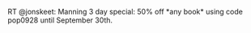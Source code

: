 <!--
id: 199074838
link: http://kevinisom.info/post/199074838/rt-jonskeet-manning-3-day-special-50-off-any
slug: rt-jonskeet-manning-3-day-special-50-off-any
date: Mon Sep 28 2009 23:56:38 GMT+1300 (NZDT)
raw: {"blog_name":"kevinisom","id":199074838,"post_url":"http://kevinisom.info/post/199074838/rt-jonskeet-manning-3-day-special-50-off-any","slug":"rt-jonskeet-manning-3-day-special-50-off-any","type":"text","date":"2009-09-28 10:56:38 GMT","timestamp":1254135398,"state":"published","format":"html","reblog_key":"egE36Qry","tags":[],"short_url":"http://tmblr.co/Zw68YyBtQGM","highlighted":[],"feed_item":"http://twitter.com/kev_nz/statuses/4435972344","from_feed_id":"650289","note_count":0,"title":null,"body":"<p>RT @jonskeet: Manning 3 day special: 50% off *any book* using code pop0928 until September 30th.</p>"}
publish: 2009-09-028
tags: 
title: null
-->


RT @jonskeet: Manning 3 day special: 50% off \*any book\* using code
pop0928 until September 30th.



